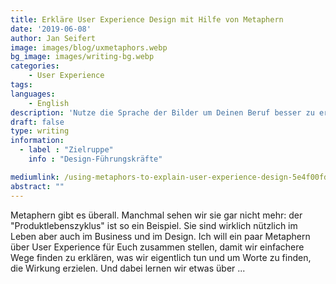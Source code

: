 ```yaml
---
title: Erkläre User Experience Design mit Hilfe von Metaphern
date: '2019-06-08'
author: Jan Seifert
image: images/blog/uxmetaphors.webp
bg_image: images/writing-bg.webp
categories:
    - User Experience
tags:
languages:
    - English
description: 'Nutze die Sprache der Bilder um Deinen Beruf besser zu erklären'
draft: false
type: writing
information:
  - label : "Zielruppe"
    info : "Design-Führungskräfte"

mediumlink: /using-metaphors-to-explain-user-experience-design-5e4f00fd2c60?source=friends_link&sk=83855ab900d69ef2b86ad178dacb33a3
abstract: ""
---
```


Metaphern gibt es überall. Manchmal sehen wir sie gar nicht mehr: der "Produktlebenszyklus" ist so ein Beispiel. Sie sind wirklich nützlich im Leben aber auch im Business und im Design. Ich will ein paar Metaphern über User Experience für Euch zusammen stellen, damit wir einfachere Wege finden zu erklären, was wir eigentlich tun und um Worte zu finden, die Wirkung erzielen. Und dabei lernen wir etwas über ...

